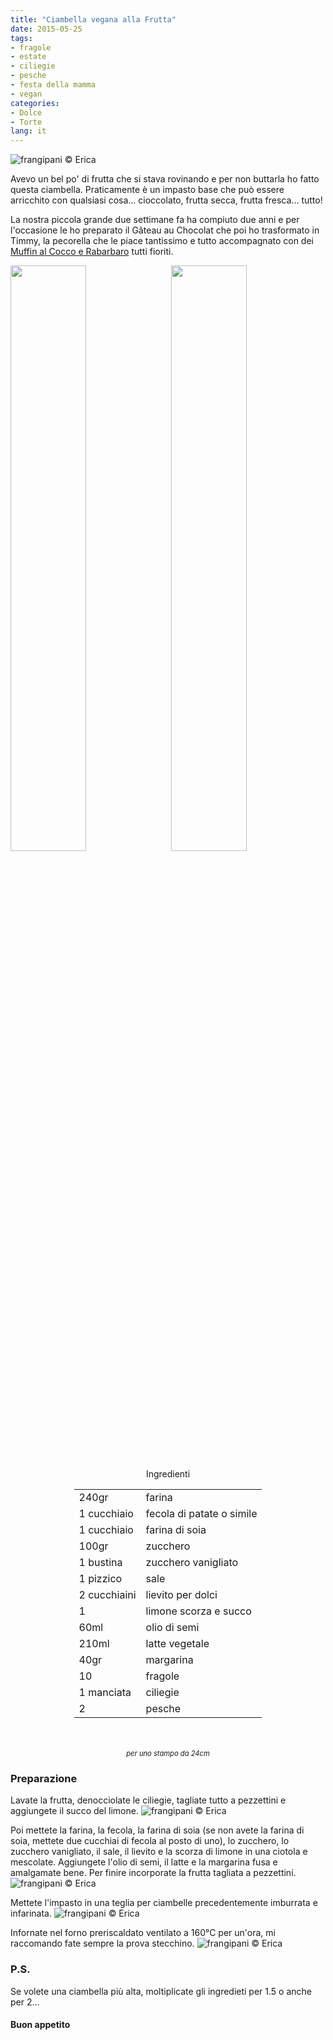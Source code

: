 ```yaml
---
title: "Ciambella vegana alla Frutta"
date: 2015-05-25
tags:
- fragole
- estate
- ciliegie
- pesche
- festa della mamma
- vegan
categories:
- Dolce
- Torte
lang: it
---
```

![](../2015-05-25-ciambella-alla-frutta/header.jpg "frangipani © Erica")

Avevo un bel po' di frutta che si stava rovinando e per non buttarla ho fatto questa ciambella. Praticamente è un impasto base che può essere arricchito con qualsiasi cosa... cioccolato, frutta secca, frutta fresca... tutto!

La nostra piccola grande due settimane fa ha compiuto due anni e per l'occasione le ho preparato il Gâteau au Chocolat che poi ho trasformato in Timmy, la pecorella che le piace tantissimo e tutto accompagnato con dei <a href="https://frangipani.raiano.ch/2014-05-02-bouquet-cupcakes-rabarbaro-cocco/" target="_blank">Muffin al Cocco e Rabarbaro</a> tutti fioriti.
<p>
  <div style="width: 100%; margin-bottom: 0">
    <img style="float: left; width: 49%; margin-right: 1%" src="../2015-05-25-ciambella-alla-frutta/tortagaia.jpg" alt="" title="frangipani © Erica" />
    <img style="float: left; width: 49%; margin-left: 1%" src="../2015-05-25-ciambella-alla-frutta/muffingaia.jpg" alt="" title="frangipani © Erica" />
    <div style="clear: both"></div>
  </div>
</p>

<div id="wrapper" style="text-align: center">
  <div id="yourdiv" style="display: inline-block;">
    <div class="ingredients">
      <div class="ingredients-title">Ingredienti</div>
      <table>
        <tbody>
          <tr>
            <td>240gr</td>
            <td>farina</td>
          </tr>
          <tr>
            <td>1 cucchiaio</td>
            <td>fecola di patate o simile</td>
          </tr>
          <tr>
            <td>1 cucchiaio</td>
            <td>farina di soia</td>
          </tr>
          <tr>
            <td>100gr</td>
            <td>zucchero</td>
          </tr>
          <tr>
            <td>1 bustina</td>
            <td>zucchero vanigliato</td>
          </tr>
          <tr>
            <td>1 pizzico</td>
            <td>sale</td>
          </tr>
          <tr>
            <td>2 cucchiaini</td>
            <td>lievito per dolci</td>
          </tr>
          <tr>
            <td>1</td>
            <td>limone scorza e succo</td>
          </tr>
          <tr>
            <td>60ml</td>
            <td>olio di semi</td>
          </tr>
          <tr>
            <td>210ml</td>
            <td>latte vegetale</td>
          </tr>
          <tr>
            <td>40gr</td>
            <td>margarina</td>
          </tr>
          <tr>
            <td>10</td>
            <td>fragole</td>
          </tr>
          <tr>
            <td>1 manciata</td>
            <td>ciliegie</td>
          </tr>
          <tr>
            <td>2</td>
            <td>pesche</td>
          </tr>
        </tbody>
      </table>
      <br></br>
      <i class="pull-right" style="font-size: 80%;">per uno stampo da 24cm</i>
    </div>
  </div>
</div>


<h3>
  <font color="grey">
    <i class="fa-solid fa-gears"></i>
  </font> Preparazione
</h3>

Lavate la frutta, denocciolate le ciliegie, tagliate tutto a pezzettini e aggiungete il succo del limone.
![](../2015-05-25-ciambella-alla-frutta/frutta.jpg "frangipani © Erica")

Poi mettete la farina, la fecola, la farina di soia (se non avete la farina di soia, mettete due cucchiai di fecola al posto di uno), lo zucchero, lo zucchero vanigliato, il sale, il lievito e la scorza di limone in una ciotola e mescolate. Aggiungete l'olio di semi, il latte e la margarina fusa e amalgamate bene. Per finire incorporate la frutta tagliata a pezzettini.
![](../2015-05-25-ciambella-alla-frutta/impasto.jpg "frangipani © Erica")

Mettete l'impasto in una teglia per ciambelle precedentemente imburrata e infarinata.
![](../2015-05-25-ciambella-alla-frutta/teglia.jpg "frangipani © Erica")

Infornate nel forno preriscaldato ventilato a 160°C per un'ora, mi raccomando fate sempre la prova stecchino.
![](../2015-05-25-ciambella-alla-frutta/risultato.jpg "frangipani © Erica")


<h3>
  <font color="#FFCC00">
    <i class="fa-regular fa-lightbulb"></i>
  </font> P.S.
</h3>

Se volete una ciambella più alta, moltiplicate gli ingredieti per 1.5 o anche per 2...

<h4>Buon appetito
  <font color="red">
    <i class="fa-regular fa-face-smile"></i>
  </font>
</h4>
